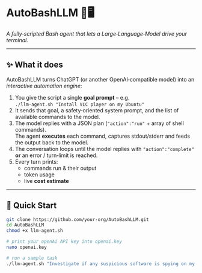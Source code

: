 # AutoBashLLM 🤖🖥️  
*A fully‑scripted Bash agent that lets a Large‑Language‑Model drive your terminal.*

---

## ✨ What it does
AutoBashLLM turns ChatGPT (or another OpenAI‑compatible model) into an *interactive automation engine*:

1. You give the script a single **goal prompt** – e.g.  
   `./llm-agent.sh "Install VLC player on my Ubuntu"`
2. It sends that goal, a safety‑oriented system prompt, and the list of
   available commands to the model.
3. The model replies with a JSON plan (`"action":"run"` + array of shell
   commands).  
   The agent **executes** each command, captures stdout/stderr and feeds the
   output back to the model.
4. The conversation loops until the model replies with
   `"action":"complete"` **or** an error / turn‑limit is reached.
5. Every turn prints:
   * commands run & their output  
   * token usage  
   * live **cost estimate**

---

## 🚀 Quick Start

```bash
git clone https://github.com/your‑org/AutoBashLLM.git
cd AutoBashLLM
chmod +x llm-agent.sh

# print your openAi API key into openai.key
nano openai.key

# run a sample task
./llm-agent.sh "Investigate if any suspicious software is spying on my system"
